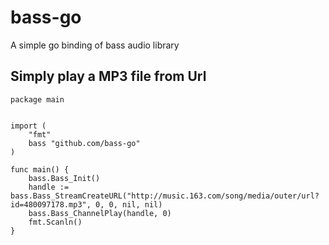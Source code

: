 # bass-go
A simple go binding of bass audio library


## Simply play a MP3 file from Url
```
package main


import (
	"fmt"
	bass "github.com/bass-go"
)

func main() {
	bass.Bass_Init()
	handle := bass.Bass_StreamCreateURL("http://music.163.com/song/media/outer/url?id=480097178.mp3", 0, 0, nil, nil)
	bass.Bass_ChannelPlay(handle, 0)
	fmt.Scanln()
}
```

